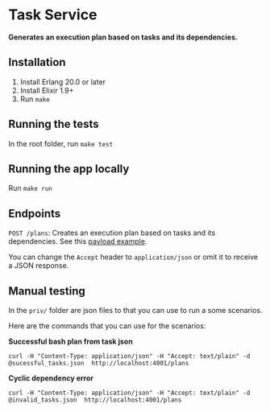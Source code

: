 # Task Service

**Generates an execution plan based on tasks and its dependencies.**


## Installation
1. Install Erlang 20.0 or later
2. Install Elixir 1.9+
3. Run `make`

## Running the tests
In the root folder, run `make test`

## Running the app locally
Run `make run`


## Endpoints
`POST /plans`: Creates an execution plan based on tasks and its dependencies. See this [payload example](priv/successful_tasks.json).

You can change the `Accept` header to `application/json` or omit it to receive a JSON response.

## Manual testing

In the `priv/` folder are json files to that you can use to run a some scenarios.

Here are the commands that you can use for the scenarios:

**Successful bash plan from task json**
```
curl -H "Content-Type: application/json" -H "Accept: text/plain" -d @sucessful_tasks.json  http://localhost:4001/plans
```

**Cyclic dependency error**
```
curl -H "Content-Type: application/json" -H "Accept: text/plain" -d @invalid_tasks.json  http://localhost:4001/plans
```
